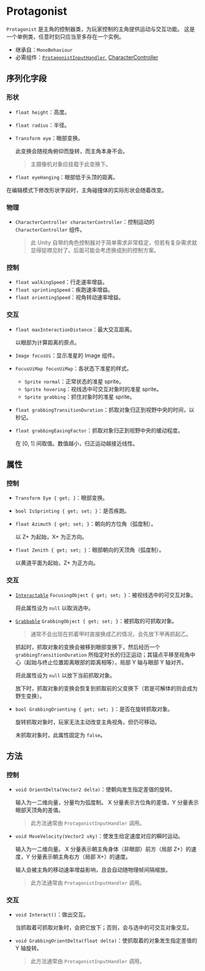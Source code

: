 # Protagonist

`Protagonist` 是主角的控制器类，为玩家控制的主角提供运动与交互功能。
这是一个单例类，任意时刻只应当至多存在一个实例。

- 继承自：`MonoBehaviour`
- 必需组件：[`ProtagonistInputHandler`](ProtagonistInputHandler), [CharacterController](https://docs.unity3d.com/ScriptReference/CharacterController.html)

## 序列化字段

### 形状

- `float height`：高度。
- `float radius`：半径。
- `Transform eye`：眼部变换。

	此变换会随视角俯仰而旋转，而主角本身不会。
	> 主摄像机对象应挂载于此变换下。
- `float eyeHanging`：眼部低于头顶的距离。

在编辑模式下修改形状字段时，主角碰撞体的实际形状会随着改变。

### 物理

- `CharacterController characterController`：控制运动的 `CharacterController` 组件。

	> 此 Unity 自带的角色控制器对于简单需求非常稳定，但若有复杂需求就显得捉襟见肘了。后面可能会考虑换成别的控制方案。

### 控制

- `float walkingSpeed`：行走速率增益。
- `float sprintingSpeed`：疾跑速率增益。
- `float orientingSpeed`：视角转动速率增益。

### 交互

- `float maxInteractionDistance`：最大交互距离。

	以眼部为计算距离的原点。
- `Image focusUi`：显示准星的 Image 组件。
- `FocusUiMap focusUiMap`：各状态下准星的样式。
	- `Sprite normal`：正常状态的准星 sprite。
	- `Sprite hovering`：视线选中可交互对象时的准星 sprite。
	- `Sprite grabbing`：抓住对象时的准星 sprite。
- `float grabbingTransitionDuration`：抓取对象归正到视野中央的时间，以秒记。
- `float grabbingEasingFactor`：抓取对象归正到视野中央的缓动程度。

	在 \[0, 1\] 间取值。数值越小，归正运动越接近线性。

## 属性

### 控制

- `Transform Eye { get; }`：眼部变换。
- `bool IsSprinting { get; set; }`：是否疾跑。
- `float Azimuth { get; set; }`：朝向的方位角（弧度制）。

	以 Z+ 为起始，X+ 为正方向。
- `float Zenith { get; set; }`：眼部朝向的天顶角（弧度制）。

	以黄道平面为起始，Z+ 为正方向。

### 交互

- [`Interactable`](Interactable.md) `FocusingObject { get; set; }`：被视线选中的可交互对象。

	将此属性设为 `null` 以取消选中。

- [`Grabbable`](Grabbable.md) `GrabbingObject { get; set; }`：被抓取的可抓取对象。

	> 通常不会出现在抓着甲时直接换成乙的情况，会先放下甲再抓起乙。

	抓起时，抓取对象的变换会被移到眼部变换下，然后经历一个 `grabbingTransitionDuration` 所指定时长的归正运动；其锚点平移至视角中心（起始与终止位置距离眼部的距离相等），局部 Y 轴与眼部 Y 轴对齐。

	将此属性设为 `null` 以放下当前抓取对象。

	放下时，抓取对象的变换会恢复到抓取前的父变换下（若是可解体的则会成为野生变换）。

- `bool GrabbingOrienting { get; set; }`：是否在旋转抓取对象。

	旋转抓取对象时，玩家无法主动改变主角视角，但仍可移动。

	未抓取对象时，此属性固定为 `false`。

## 方法

### 控制

- `void OrientDelta(Vector2 delta)`：使朝向发生指定差值的旋转。

	输入为一二维向量，分量均为弧度制。
	X 分量表示方位角的差值，Y 分量表示眼部天顶角的差值。

	> 此方法通常由 `ProtagonistInputHandler` 调用。

- `void MoveVelocity(Vector2 vXy)`：使发生给定速度对应的瞬时运动。

	输入为一二维向量。
	X 分量表示朝主角身体（非眼部）前方（局部 Z+）的速度，Y 分量表示朝主角右方（局部 X+）的速度。

	输入会被主角的移动速率增益影响，且会自动随物理帧间隔缩放。

	> 此方法通常由 `ProtagonistInputHandler` 调用。

### 交互

- `void Interact()`：做出交互。

	当抓取着可抓取对象时，会把它放下；否则，会与选中的可交互对象交互。

- `void GrabbingOrientDelta(float delta)`：使抓取着的对象发生指定差值的 Y 轴旋转。

	> 此方法通常由 `ProtagonistInputHandler` 调用。
